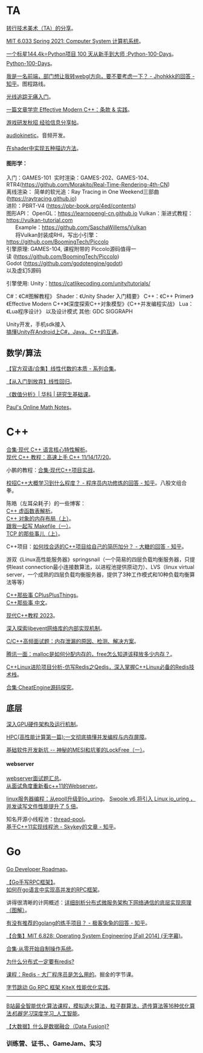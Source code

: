 
# TA

[转行技术美术（TA）的分享](https://zhuanlan.zhihu.com/p/436920189)。

[MIT 6.033 Spring 2021: Computer System 计算机系统](https://www.bilibili.com/video/BV12T4y1R78D/?spm_id_from=333.337.search-card.all.click&vd_source=9b0b9cbfd8c349b95b4776bd10953f3a)。

[一个标星144.4k⭐Python项目 100 天从新手到大师 :Python-100-Days](https://zhuanlan.zhihu.com/p/673578424)。  
[Python-100-Days](https://github.com/jackfrued/Python-100-Days)。

[我是一名前端，部门想让我转webgl方向，要不要考虑一下？ - Jhohkkk的回答 - 知乎](https://www.zhihu.com/question/640467378/answer/3382207520)。图程路线。

[光线追踪无痛入门](https://zhuanlan.zhihu.com/p/711481617)。

[一篇文章学完 Effective Modern C++：条款 & 实践](https://zhuanlan.zhihu.com/p/649667647)。

[游戏研发秋招 经验信息分享帖](https://www.nowcoder.com/discuss/590687392735014912)。

[audiokinetic](https://www.audiokinetic.com/zh/)。音频开发。

[在shader中实现五种描边方法](https://zhuanlan.zhihu.com/p/410710318)。

#### 图形学：
入门：GAMES-101&nbsp;
实时渲染：GAMES-202、GAMES-104、RTR4(https://github.com/Morakito/Real-Time-Rendering-4th-CN)  
离线渲染：
简单的软光追：Ray&nbsp;Tracing&nbsp;in&nbsp;One&nbsp;Weekend三部曲(https://raytracing.github.io)  
进阶：PBRT-V4&nbsp;(https://pbr-book.org/4ed/contents)  
图形API：
OpenGL：https://learnopengl-cn.github.io
Vulkan：渐进式教程：https://vulkan-tutorial.com  
&nbsp;&nbsp;&nbsp;&nbsp;&nbsp;&nbsp;Example：https://github.com/SaschaWillems/Vulkan  
&nbsp;&nbsp;&nbsp;&nbsp;&nbsp;&nbsp;将Vulkan封装成RHI，写出小引擎：https://github.com/BoomingTech/Piccolo  
引擎原理:
GAMES-104,&nbsp;课程附带的&nbsp;Piccolo源码值得一读&nbsp;(https://github.com/BoomingTech/Piccolo)  
Godot&nbsp;(https://github.com/godotengine/godot)  
以及虚幻5源码

引擎使用:
Unity：https://catlikecoding.com/unity/tutorials/

C#：《C#图解教程》
Shader：《Unity Shader 入门精要》
C++：《C++ Primer》《Effective Modern C++》《深度探索C++对象模型》《C++并发编程实战》
Lua：《Lua程序设计》
以及设计模式
其他:
GDC
SIGGRAPH

<!--
作者：AE酱
链接：https://www.nowcoder.com/?
来源：牛客网 -->

Unity开发，手机sdk接入  
[搞懂Unity在Android上C#，Java，C++的互通](https://zhuanlan.zhihu.com/p/720705077)。

## 数学/算法

[【官方双语/合集】线性代数的本质 - 系列合集](https://www.bilibili.com/video/BV1ys411472E/?spm_id_from=333.1007.top_right_bar_window_history.content.click&vd_source=9b0b9cbfd8c349b95b4776bd10953f3a)。

[【从入门到放弃】线性回归](https://zhuanlan.zhihu.com/p/147297924)。

[《数值分析》| 华科 | 研究生基础课](https://www.bilibili.com/list/watchlater?oid=882796110&bvid=BV1AK4y1k7Px&spm_id_from=333.1007.top_right_bar_window_view_later.content.click)。

[Paul's Online Math Notes](http://tutorial.math.lamar.edu/)。

# C++

[合集·现代 C++ 语言核心特性解析](https://space.bilibili.com/28615855/channel/collectiondetail?sid=43297)。  
[现代 C++ 教程：高速上手 C++ 11/14/17/20](https://changkun.de/modern-cpp/zh-cn/01-intro/)。

小鹏的教程：[合集·现代C++项目实战](https://space.bilibili.com/263032155/channel/collectiondetail?sid=599074)。

[校招C++大概学习到什么程度？ - 程序员内功修炼的回答 - 知乎](https://www.zhihu.com/question/290102232/answer/2094675219)。八股文组合拳。

陈皓（左耳朵耗子）的一些博客：  
[C++ 虚函数表解析](https://blog.csdn.net/haoel/article/details/1948051)。  
[C++ 对象的内存布局（上）](https://haoel.blog.csdn.net/article/details/3081328)。  
[跟我一起写 Makefile（一）](https://haoel.blog.csdn.net/article/details/2886)。  
[TCP 的那些事儿（上）](https://coolshell.cn/articles/11564.html)。

C++项目：[如何找合适的C++项目给自己的简历加分？ - 大糖的回答 - 知乎](https://www.zhihu.com/question/280881677/answer/3110226717)。

游双《Linux高性能服务器》springsnail（一个简易的四层负载均衡服务器，只提供least connection最小连接数算法，以进程池提供原动力）、LVS（linux virtual server，一个成熟的四层负载均衡服务器，提供了3种工作模式和10种负载均衡算法等等）

[C++那些事 CPlusPlusThings](https://github.com/Light-City/CPlusPlusThings)。  
[C++那些事 中文](https://light-city.github.io/stories_things/)。

[现代C++教程 2023](https://www.bilibili.com/video/BV1D84y1t76J/?spm_id_from=333.1007.top_right_bar_window_history.content.click&vd_source=9b0b9cbfd8c349b95b4776bd10953f3a)。

[深入探索libevent网络库的内部实现机制](https://zhuanlan.zhihu.com/p/3306132128)。

[C/C++高频面试题：内存泄漏的原因、检测、解决方案](https://zhuanlan.zhihu.com/p/1416699587)。

[腾讯一面：malloc是如何分配内存的，free怎么知道该释放多少内存？](https://zhuanlan.zhihu.com/p/4044485462)。

[C++Linux进阶项目分析-仿写Redis之Qedis，深入掌握C++Linux必备的Redis技术栈](https://www.bilibili.com/video/BV1a4zzYKEAt/?spm_id_from=333.788.top_right_bar_window_history.content.click&vd_source=9b0b9cbfd8c349b95b4776bd10953f3a)。

[合集·CheatEngine源码探究](https://space.bilibili.com/48698932/channel/collectiondetail?sid=1466783&spm_id_from=333.788.0.0)。

## 底层

[深入GPU硬件架构及运行机制](https://www.cnblogs.com/timlly/p/11471507.html#45-shader%E8%BF%90%E8%A1%8C%E6%9C%BA%E5%88%B6)。

[HPC(高性能计算第一篇):一文彻底搞懂并发编程与内存屏障](https://mp.weixin.qq.com/s/FOmUP9YcMORpPxqrz_Ravw)。

[基础软件开发新坑 -- 神秘的MESI和坑爹的LockFree（一）](https://mp.weixin.qq.com/s/bt2YVej-vXTHPA1Nfi_mHw)。

#### webserver

[webserver面试题汇总](https://aweiii.work/posts/23109e98/)。  
[从面试角度重新看c++11的Webserver](https://zhuanlan.zhihu.com/p/985908526)。

[linux服务器编程：从epoll升级到io_uring](https://zhuanlan.zhihu.com/p/6426611756)。
[Swoole v6 将引入 Linux io_uring ，并发读写文件性能提升了 5 倍](https://mp.weixin.qq.com/s?__biz=MzIyMDkxMTIwNA==&mid=2247485149&idx=1&sn=20fc45200195e6af774599147d4c37dc&chksm=96d59b436d32e4b4546098b54e43372ee243a5600c1914cb80311f0e7989918df8e20d88e441&mpshare=1&scene=23&srcid=1101sK368AjN8MB04HoF6NK3&sharer_shareinfo=89f1444dc11755950d46ef3891230eb1&sharer_shareinfo_first=5fb62de6698930fcaad86ddac76a5b7f#rd)。

知名开源小线程池：[thread-pool](https://github.com/mtrebi/thread-pool)。  
[基于C++11实现线程池 - Skykey的文章 - 知乎](https://zhuanlan.zhihu.com/p/367309864)。

# Go

[Go Developer Roadmap](https://github.com/darius-khll/golang-developer-roadmap)。

[【Go手写RPC框架】](https://blog.csdn.net/qq_45467608/article/details/137768942)。  
[如何在go语言中实现高并发的RPC框架](https://www.php.cn/faq/588274.html)。

讲得很清晰的计网概述：[详细剖析分布式微服务架构下网络通信的底层实现原理（图解）](https://mp.weixin.qq.com/s?__biz=MzI0MzI1Mjg5Nw==&mid=2247484435&idx=1&sn=6ecaaab82bbd15d6b05ad05754501910&chksm=e96eafddde1926cbab2f18d48f3b17886b91a1f176650216e51a212c9474176ef226905a77f3&token=466537573&lang=zh_CN#rd)。

[有没有推荐的golang的练手项目？ - 极客兔兔的回答 - 知乎](https://www.zhihu.com/question/369863905/answer/1018940882)。

[【合集】MIT 6.828: Operating System Engineering [Fall 2014] (无字幕)](https://www.bilibili.com/video/BV1px411E7ST/?spm_id_from=333.337.search-card.all.click&vd_source=9b0b9cbfd8c349b95b4776bd10953f3a)。

[合集·从零开始自制操作系统](https://space.bilibili.com/12995787/channel/collectiondetail?sid=196337&spm_id_from=333.788.0.0)。

[为什么分布式一定要有redis?](https://www.cnblogs.com/ccEmma/p/9202107.html)

[课程：Redis - 大厂程序员是怎么用的](https://juejin.cn/post/7198982002304942138)。掘金的字节课。

[字节跳动 Go RPC 框架 KiteX 性能优化实践](https://mp.weixin.qq.com/s?__biz=MzI1MzYzMjE0MQ==&mid=2247487656&idx=1&sn=e6e125db1fa1bad01048f341a4b7165a&scene=21#wechat_redirect)。

---


[B站最全智能优化算法课程，模拟退火算法，粒子群算法，遗传算法等16种优化算法*机器学习*深度学习\_人工智能](https://www.bilibili.com/video/BV1R1xWeSEUR?spm_id_from=333.788.recommend_more_video.0&vd_source=9b0b9cbfd8c349b95b4776bd10953f3a)。

[【大数据】什么是数据融合（Data Fusion)?](https://blog.csdn.net/oOBubbleX/article/details/140127181)

### 训练营、证书、、GameJam、实习
